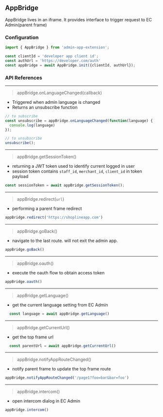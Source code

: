 ## AppBridge
AppBridge lives in an iframe. It provides interface to trigger request to EC Admin(parent frame)

### Configuration

```javascript
import { AppBridge } from 'admin-app-extension';

const clientId = 'developer app client id';
const authUrl = 'https://developer.com/auth'
const appBridge = await AppBridge.init({clientId, authUrl});
```

### API References

---
> appBridge.onLanguageChanged(callback)

- Triggered when admin language is changed
- Returns an unsubscribe function

```javascript
// to subscribe
const unsubscribe = appBridge.onLanguageChanged(function(language) {
  console.log(language)
});

// to unsubscribe
unsubscribe();
```

---
> appBridge.getSessionToken()

- returning a JWT token used to identify current logged in user
- session token contains `staff_id`, `merchant_id`, `client_id` in token payload
   
```javascript
const sessionToken = await appBridge.getSessionToken();
```

---
> appBridge.redirect(`url`)

- performing a parent frame redirect

```javascript
appBridge.redirect('https://shoplineapp.com')
```
---
> appBridge.goBack()

- navigate to the last route. will not exit the admin app.

```javascript
appBridge.goBack()
```
---
> appBridge.oauth()

- execute the oauth flow to obtain access token 

```javascript
appBridge.oauth()
```

---
> appBridge.getLanguage()

- get the current language setting from EC Admin

```javascript
  const language = await appBridge.getLanguage()
```

---

> appBridge.getCurrentUrl()

- get the top frame url

```javascript
  const parentUrl = await appBridge.getCurrentUrl()
```

---
> appBridge.notifyAppRouteChanged()

- notify parent frame to update the top frame route

```javascript
appBridge.notifyAppRouteChanged('/page1?foo=bar&bar=foo')
```

---
> appBridge.intercom()

- open intercom dialog in EC Admin

```javascript
appBridge.intercom()
```
